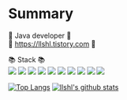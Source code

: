 # Summary
:dart: Java developer :dart:   
:green_book: https://llshl.tistory.com :green_book:
  
  
:books: Stack :books:   
<img src="https://img.shields.io/badge/JAVA-007396?style=for-the-badge&logo=java&logoColor=white"> 
<img src="https://img.shields.io/badge/Spring-6DB33F?style=for-the-badge&logo=Spring&logoColor=white"> 
<img src="https://img.shields.io/badge/mysql-4479A1?style=for-the-badge&logo=mysql&logoColor=white"> 
<img src="https://img.shields.io/badge/typescript-0000FF?style=for-the-badge&logo=typescript&logoColor=white"> 
<img src="https://img.shields.io/badge/express-0769AD?style=for-the-badge&logo=express&logoColor=white"> 
<img src="https://img.shields.io/badge/mongoDB-61DAFB?style=for-the-badge&logo=mongoDB&logoColor=white">
<img src="https://img.shields.io/badge/jest-4FC08D?style=for-the-badge&logo=jest&logoColor=white">
<img src="https://img.shields.io/badge/git-181717?style=for-the-badge&logo=git&logoColor=white"> 
<img src="https://img.shields.io/badge/linux-FCC624?style=for-the-badge&logo=linux&logoColor=white">
<img src="https://img.shields.io/badge/aws-232F3E?style=for-the-badge&logo=aws&logoColor=white">

[![Top Langs](https://github-readme-stats.vercel.app/api/top-langs/?username=llshl&layout=demo)](https://github.com/llshl/github-readme-stats)
[![llshl's github stats](https://github-readme-stats.vercel.app/api?username=llshl)](https://github.com/llshl/github-readme-stats)
